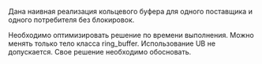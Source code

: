 ﻿Дана наивная реализация кольцевого буфера для одного поставщика и одного потребителя без блокировок.

Необходимо оптимизировать решение по времени выполнения.
Можно менять только тело класса ring_buffer.
Использование UB не допускается.
Свое решение необходимо обосновать.
